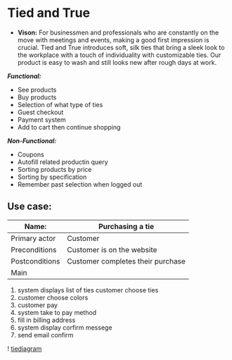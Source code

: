 <!-- Fashion website,
5 functional
5 non functional
1 vision -->

# Tied and True

- **Vison:** For businessmen and professionals who are constantly on the move with meetings and events, making a good first impression is crucial. Tied and True introduces soft, silk ties that bring a sleek look to the workplace with a touch of individuality with customizable ties. Our product is easy to wash and still looks new after rough days at work.

***Functional:***

- See products
- Buy products
- Selection of what type of ties
- Guest checkout
- Payment system
- Add to cart then continue shopping 

***Non-Functional:***

- Coupons
- Autofill related productin query
- Sorting products by price
- Sorting by specification
- Remember past selection when logged out

## Use case:

| Name: | Purchasing a tie |
| ----------- | ----------- |
| Primary actor | Customer |
| Preconditions | Customer is on the website |
| Postconditions | Customer completes their purchase |
|Main|
1. system displays list of ties customer choose ties
2. customer choose colors
3. customer pay
4. system take to pay method
5. fill in billing address
6. system display corfirm messege
7. send email confirm 


! [tiediagram](https://viewer.diagrams.net/?tags=%7B%7D&lightbox=1&highlight=0000ff&edit=_blank&layers=1&nav=1&title=tie.drawio#Uhttps%3A%2F%2Fdrive.google.com%2Fuc%3Fid%3D1FhogQmoa2IANybEPgLn_wDMtBLHMW6bx%26export%3Ddownload)
